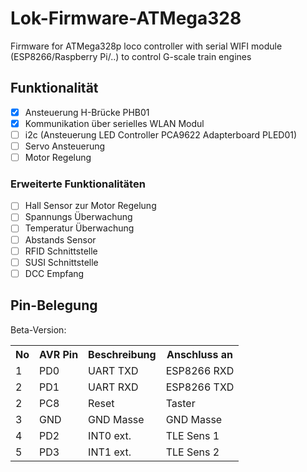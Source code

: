 # Lok-Firmware-ATMega328

Firmware for ATMega328p loco controller with serial WIFI module (ESP8266/Raspberry Pi/..) to control G-scale train engines

## Funktionalität

- [x] Ansteuerung H-Brücke PHB01
- [x] Kommunikation über serielles WLAN Modul
- [ ] i2c (Ansteuerung LED Controller PCA9622 Adapterboard PLED01)
- [ ] Servo Ansteuerung
- [ ] Motor Regelung

### Erweiterte Funktionalitäten
- [ ] Hall Sensor zur Motor Regelung
- [ ] Spannungs Überwachung
- [ ] Temperatur Überwachung
- [ ] Abstands Sensor
- [ ] RFID Schnittstelle
- [ ] SUSI Schnittstelle
- [ ] DCC Empfang

## Pin-Belegung 

Beta-Version:
<table class="wikitable sortable">

<tr>
<th> No </th>
<th> AVR Pin </th>
<th> Beschreibung </th>
<th> Anschluss an </th></tr>
<tr>
<td> 1</td>
<td> PD0</td>
<td> UART TXD</td>
<td> ESP8266 RXD </td></tr>
<tr>
<td> 2</td>
<td> PD1</td>
<td> UART RXD </td>
<td> ESP8266 TXD </td></tr>
<tr>
<td> 2</td>
<td> PC8</td>
<td> Reset </td>
<td> Taster </td></tr>
<tr>
<td> 3</td>
<td> GND  </td>
<td> GND Masse </td>
<td> GND Masse </td></tr>
<tr>
<td> 4</td>
<td> PD2 </td>
<td> INT0 ext. </td>
<td> TLE Sens 1 </td></tr>
<tr>
<td> 5</td>
<td> PD3 </td>
<td> INT1 ext. </td>
<td> TLE Sens 2 </td></tr>
</table>
